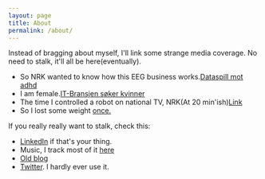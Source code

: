 ```yaml
---
layout: page
title: About 
permalink: /about/
---
```


Instead of bragging about myself, I'll link some strange media coverage. No need to stalk, it'll all be here(eventually).

* So NRK wanted to know how this EEG business works.[Dataspill mot adhd](http://www.nrk.no/ho/dataspill-mot-adhd-1.7521058)
* I am female.[IT-Bransjen søker kvinner](http://www.nrk.no/ho/it-bransjen-soker-kvinner-1.7892856)
* The time I controlled a robot on national TV, NRK(At 20 min'ish)[Link](http://www.nrk.no/nett-tv/indeks/237784/)
* So I lost some weight [once.](https://www.vektklubb.no/artikkel/id-7803696)

If you really really want to stalk, check this:

* [LinkedIn](no.linkedin.com/in/hannefagerjordkarlsen/en) if that's your thing.
* Music, I track most of it [here](http://www.last.fm/user/JaviFairground)
* [Old blog](http://faircontemplations.blogspot.no/)
* [Twitter](https://twitter.com/JaviFairground). I hardly ever use it.
